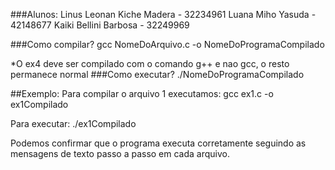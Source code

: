 ###Alunos:
Linus Leonan Kiche Madera - 32234961
Luana Miho Yasuda - 42148677
Kaiki Bellini Barbosa - 32249969

###Como compilar?
gcc NomeDoArquivo.c -o NomeDoProgramaCompilado

*O ex4 deve ser compilado com o comando g++ e nao gcc, o resto permanece normal
###Como executar?
./NomeDoProgramaCompilado

##Exemplo:
Para compilar o arquivo 1 executamos:
gcc ex1.c -o ex1Compilado

Para executar:
./ex1Compilado

Podemos confirmar que o programa executa corretamente seguindo as mensagens de texto passo a passo em cada arquivo.
